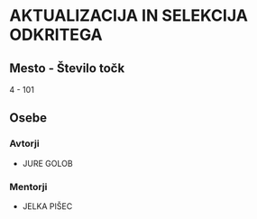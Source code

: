 # AKTUALIZACIJA IN SELEKCIJA ODKRITEGA
## Mesto - Število točk
4 - 101
## Osebe
### Avtorji
 * JURE GOLOB
### Mentorji
 * JELKA PIŠEC